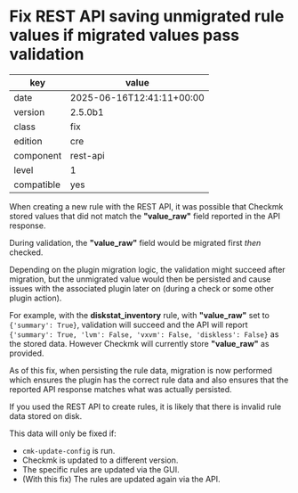 [//]: # (werk v2)
# Fix REST API saving unmigrated rule values if migrated values pass validation

key        | value
---------- | ---
date       | 2025-06-16T12:41:11+00:00
version    | 2.5.0b1
class      | fix
edition    | cre
component  | rest-api
level      | 1
compatible | yes

When creating a new rule with the REST API, it was possible that Checkmk stored values that did not match the **"value_raw"** field reported in the API response.

During validation, the **"value_raw"** field would be migrated first _then_ checked.

Depending on the plugin migration logic, the validation might succeed after migration, but the unmigrated value would then be persisted and cause issues with the associated plugin later on (during a check or some other plugin action).

For example, with the **diskstat_inventory** rule, with **"value_raw"** set to `{'summary': True}`, validation will succeed and the API will report  `{'summary': True, 'lvm': False, 'vxvm': False, 'diskless': False}` as the stored data. However Checkmk will currently store **"value_raw"** as provided.

As of this fix, when persisting the rule data, migration is now performed which ensures the plugin has the correct rule data and also ensures that the reported API response matches what was actually persisted.

If you used the REST API to create rules, it is likely that there is invalid rule data stored on disk. 

This data will only be fixed if:

* `cmk-update-config` is run.
* Checkmk is updated to a different version. 
* The specific rules are updated via the GUI.
* (With this fix) The rules are updated again via the API.


